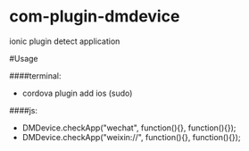 # com-plugin-dmdevice </br>
ionic plugin detect application</br>

#Usage<br>

####terminal:
 * cordova plugin add ios (sudo)</br>

####js:
 * DMDevice.checkApp("wechat", function(){}, function(){});</br>
 * DMDevice.checkApp("weixin://", function(){}, function(){});
